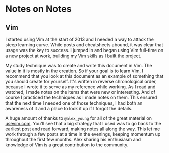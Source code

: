 # Notes on Notes

## Vim

I started using Vim at the start of 2013 and I needed a way to attack the steep learning curve. While posts and cheatsheets abound, it was clear that usage was the key to success. I jumped in and began using Vim full-time on a new project at work, building my Vim skills as I built the project.

My study technique was to create and write this document in Vim. The value in it is mostly in the creation. So if your goal is to learn Vim, I recommend that you look at this document as an example of something that you should create for yourself. It's written in reverse chronological order, because I wrote it to serve as my reference while working. As I read and watched, I made notes on the items that were new or interesting. And of course I practiced the techniques as I made notes on them. This ensured that the next time I needed one of those techniques, I had both an awareness of it and a place to look it up if I forgot the details.

A huge amount of thanks to `@alex_young` for all of the great material on [usevim.com](http://usevim.com). You'll see that a big strategy that I used was to go back to the earliest post and read forward, making notes all along the way. This let me work through a few posts at a time in the evenings, keeping momentum up throughout the first few months. Alex sharing his enthusiasm and knowledge of Vim is a great contribution to the community.
